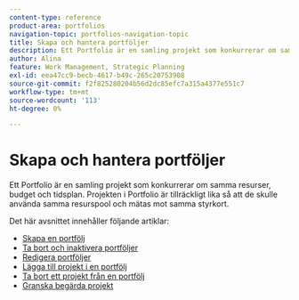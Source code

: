 ```yaml
---
content-type: reference
product-area: portfolios
navigation-topic: portfolios-navigation-topic
title: Skapa och hantera portföljer
description: Ett Portfolio är en samling projekt som konkurrerar om samma resurser, budget och tidsplan. Projekten i Portfolio är tillräckligt lika så att de skulle använda samma resurspool och mätas mot samma styrkort.
author: Alina
feature: Work Management, Strategic Planning
exl-id: eea47cc9-becb-4617-b49c-265c20753908
source-git-commit: f2f825280204b56d2dc85efc7a315a4377e551c7
workflow-type: tm+mt
source-wordcount: '113'
ht-degree: 0%

---
```


# Skapa och hantera portföljer

Ett Portfolio är en samling projekt som konkurrerar om samma resurser, budget och tidsplan. Projekten i Portfolio är tillräckligt lika så att de skulle använda samma resurspool och mätas mot samma styrkort.

Det här avsnittet innehåller följande artiklar:

* [Skapa en portfölj](../../../manage-work/portfolios/create-and-manage-portfolios/create-portfolios.md)
* [Ta bort och inaktivera portföljer](../../../manage-work/portfolios/create-and-manage-portfolios/delete-deactivate-portfolios.md)
* [Redigera portföljer](../../../manage-work/portfolios/create-and-manage-portfolios/edit-portfolios.md)
* [Lägga till projekt i en portfölj](../../../manage-work/portfolios/create-and-manage-portfolios/add-projects-to-portfolios.md)
* [Ta bort ett projekt från en portfölj](../../../manage-work/portfolios/create-and-manage-portfolios/remove-project-from-portfolio.md)
* [Granska begärda projekt](../../../manage-work/portfolios/create-and-manage-portfolios/review-requested-projects.md)
